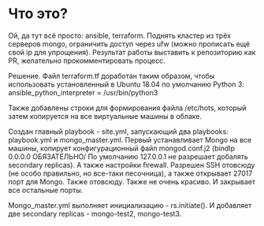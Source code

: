 # Что это?

Ой, да тут всё просто: ansible, terraform. Поднять кластер из трёх серверов mongo, ограничить доступ через ufw (можно прописать ещё свой ip для упрощения). Результат работы выставить к репозиторию как PR, желательно прокомментировать процесс.


Решение.
Файл terraform.tf доработан таким образом, чтобы использовать установленный в Ubuntu 18.04 по умолчанию Python 3:
ansible_python_interpreter = /usr/bin/python3

Также добавлены строки для формирования файла /etc/hots, который затем копируется на все виртуальные машины в облаке.

Создан главный playbook - site.yml, запускающий два playbooks: playbook.yml и  mongo_master.yml.
Первый устанавливает Mongo на все машины, копирует конфигурационный файл mongod.conf.j2 (bindIp 0.0.0.0 ОБЯЗАТЕЛЬНО/ По умолчанию 127.0.0.1 не  разрешает добалять secondary replicas).
А также настройки firewall. Разрешен SSH отовсюду (не особо правильно, но все-таки песочница), а также открывает 27017 порт для Mongo. Также отовсюду. Также не очень красиво. И закрывает все остальные порты.

Mongo_master.yml выполняет инициализацию - rs.initiate(). И добавляет две secondary replicas - mongo-test2, mongo-test3.